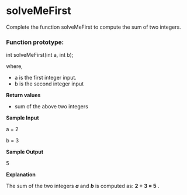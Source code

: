 # solveMeFirst

Complete the function solveMeFirst to compute the sum of two integers.

### **Function prototype:**

int solveMeFirst(int a, int b);

where,

- a is the first integer input.
- b is the second integer input

**Return values**

- sum of the above two integers

**Sample Input**

a = 2

b = 3

**Sample Output**

5

**Explanation**

The sum of the two integers **_a_** and **_b_** is computed as: **2 + 3 = 5** . 
